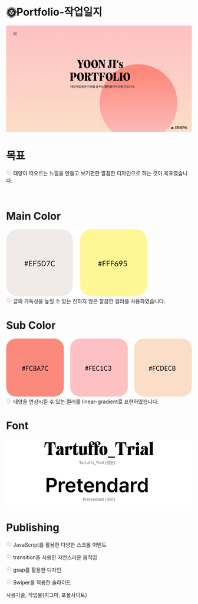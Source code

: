 ## <h1>🌞Portfolio-작업일지</h1>

![포폴메인이미지](assets/images/open.png)

# 목표
![원](assets/images/circle.png)
태양이 떠오르는 느낌을 만들고 보기편한 깔끔한 디자인으로 하는 것이 목표였습니다.

<br>

# Main Color
![메인컬러](assets/images/main-color.png)  
![원](assets/images/circle.png)
글의 가독성을 높힐 수 있는 진하지 않은 깔끔한 컬러를 사용하였습니다.

# Sub Color
![서브컬러](assets/images/sub-color.png)  
![원](assets/images/circle.png)
태양을 연상시킬 수 있는 컬러를 linear-gradient로 표현하였습니다.

# Font
![폰트](assets/images/font.png)  

# Publishing
![원](assets/images/circle.png)
JavaScript를 활용한 다양한 스크롤 이벤트  

![원](assets/images/circle.png)
transition을 사용한 자연스러운 움직임  

![원](assets/images/circle.png)
gsap를 활용한 디자인  

![원](assets/images/circle.png)
Swiper를 적용한 슬라이드  



사용기술, 작업물(피그마, 포폴사이트)
